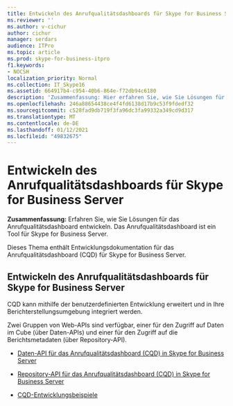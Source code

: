 ```yaml
---
title: Entwickeln des Anrufqualitätsdashboards für Skype for Business Server
ms.reviewer: ''
ms.author: v-cichur
author: cichur
manager: serdars
audience: ITPro
ms.topic: article
ms.prod: skype-for-business-itpro
f1.keywords:
- NOCSH
localization_priority: Normal
ms.collection: IT_Skype16
ms.assetid: 664917b4-c954-40b6-864e-f72db94c6180
description: 'Zusammenfassung: Hier erfahren Sie, wie Sie Lösungen für das Anrufqualitätsdashboard entwickeln. Das Anrufqualitätsdashboard ist ein Tool für Skype for Business Server.'
ms.openlocfilehash: 246a88654438ce4f4fd6138d17b9c53f9fdedf32
ms.sourcegitcommit: c528fad9db719f3fa96dc3fa99332a349cd9d317
ms.translationtype: MT
ms.contentlocale: de-DE
ms.lasthandoff: 01/12/2021
ms.locfileid: "49832675"
---
```

# <a name="develop-call-quality-dashboard-for-skype-for-business-server"></a>Entwickeln des Anrufqualitätsdashboards für Skype for Business Server
 
**Zusammenfassung:** Erfahren Sie, wie Sie Lösungen für das Anrufqualitätsdashboard entwickeln. Das Anrufqualitätsdashboard ist ein Tool für Skype for Business Server.
  
Dieses Thema enthält Entwicklungsdokumentation für das Anrufqualitätsdashboard (CQD) für Skype for Business Server.
  
## <a name="develop-call-quality-dashboard-for-skype-for-business-server"></a>Entwickeln des Anrufqualitätsdashboards für Skype for Business Server

CQD kann mithilfe der benutzerdefinierten Entwicklung erweitert und in Ihre Berichterstellungsumgebung integriert werden. 
  
Zwei Gruppen von Web-APIs sind verfügbar, einer für den Zugriff auf Daten im Cube (über Daten-APIs) und einer für den Zugriff auf die Berichtsmetadaten (über Repository-API). 
  
- [Daten-API für das Anrufqualitätsdashboard (CQD) in Skype for Business Server](data-api.md)
    
- [Repository-API für das Anrufqualitätsdashboard (CQD) in Skype for Business Server](repository-api.md)
    
- [CQD-Entwicklungsbeispiele](cqd-development-samples.md)
    

